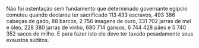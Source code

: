 ﻿Não foi ostentação sem fundamento que determinado governante egípcio cometeu quando declarou ter sacrificado 113 433 escravos, 493 386 cabeças de gado, 88 barcos, 2 756 imagens de ouro, 331 702 jarras de mel e óleo, 228 380 jarras de vinho, 680 714 gansos, 6 744 428 pães e 5 740 352 sacos de milho. E para fazer isto ele deve ter taxado pesadamente seus exaustos súditos.